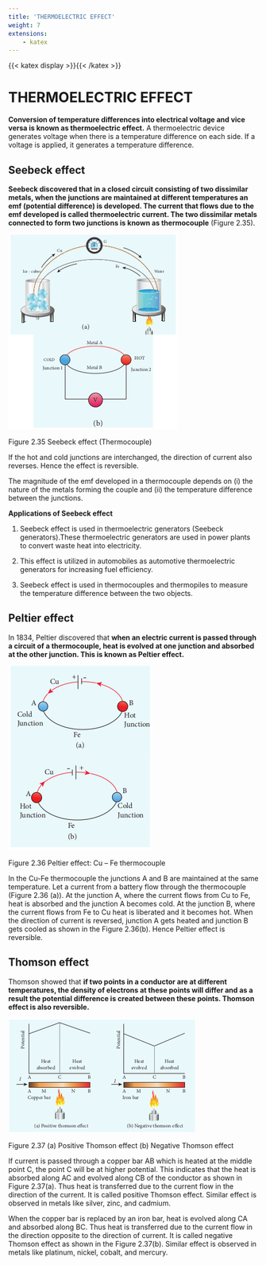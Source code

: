 ```yaml
---
title: 'THERMOELECTRIC EFFECT'
weight: 7
extensions:
    - katex
---
```


{{< katex display >}}{{< /katex >}}


# THERMOELECTRIC EFFECT

**Conversion of temperature differences into electrical voltage and vice versa is known as thermoelectric effect.**
A thermoelectric device generates voltage when there is a temperature difference on each side. If a voltage is applied, it generates a temperature difference.

##  Seebeck effect

**Seebeck discovered that in a closed circuit consisting of two dissimilar metals, when the junctions are maintained at different temperatures an emf (potential difference) is developed. The current that flows due to the emf developed is called thermoelectric current. The two dissimilar metals connected to form two junctions is known as thermocouple** (Figure 2.35). 

![Seebeck effect (Thermocouple)](2.35.png)

Figure 2.35 Seebeck effect (Thermocouple)

If the hot and cold junctions are interchanged, the direction of current also reverses. Hence the effect is reversible.

The magnitude of the emf developed in a thermocouple depends on (i) the nature of the metals forming the couple and (ii) the temperature difference between the junctions. 

**Applications of Seebeck effect**

1. Seebeck effect is used in thermoelectric generators (Seebeck generators).These thermoelectric generators are used in power plants to convert waste heat into electricity. 

2.	 This effect is utilized in automobiles as automotive thermoelectric generators for increasing fuel efficiency.

3.	 Seebeck effect is used in thermocouples and thermopiles to measure the temperature difference between the two objects.

 ##  Peltier effect

 In 1834, Peltier discovered that **when an electric current is passed through a circuit of a thermocouple, heat is evolved at one junction and absorbed at the other junction. This is known as Peltier effect.**

 ![Peltier effect: Cu – Fe thermocouple](2.36.png)

 Figure 2.36 Peltier effect: Cu – Fe 
thermocouple

In the Cu-Fe thermocouple the junctions A and B are maintained at the same temperature. Let a current from a battery flow through the thermocouple (Figure 2.36 (a)). At the junction A, where the current flows from Cu to Fe, heat is absorbed and the junction A becomes cold. At the junction B, where the current flows from Fe to Cu heat is liberated and it becomes hot. When the direction of current is reversed, junction A gets heated and junction B gets cooled as shown in the Figure 2.36(b). Hence Peltier effect is reversible. 

 ##  Thomson effect

 Thomson showed that **if two points in a conductor are at different temperatures, the density of electrons at these points will differ and as a result the potential difference is created between these points. Thomson effect is also reversible.**

 ![(a) Positive Thomson effect (b) Negative Thomson effect](2.37.png)

 Figure 2.37 (a) Positive Thomson effect 
(b) Negative Thomson effect

If current is passed through a copper bar AB which is heated at the middle point C, the point C will be at higher potential. This indicates that the heat is absorbed along AC and evolved along CB of the conductor as shown in Figure 2.37(a). Thus heat is transferred due to the current flow in the direction of the current. It is called positive Thomson effect. Similar effect is observed in metals like silver, zinc, and cadmium.

When the copper bar is replaced by an iron bar, heat is evolved along CA and absorbed along BC. Thus heat is transferred due to the current flow in the direction opposite to the direction of current. It is called negative Thomson effect as shown in the Figure 2.37(b). Similar effect is observed in metals like platinum, nickel, cobalt, and mercury.
